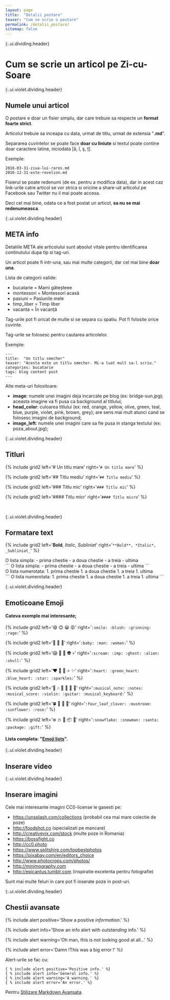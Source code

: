 ```yaml
---
layout: page
title:  "Detalii postare"
teaser: "Cum se scrie o postare"
permalink: /detalii_postare/
sitemap: false
---
```

{:.ui.dividing.header}
# Cum se scrie un articol pe Zi-cu-Soare


{:.ui.violet.dividing.header}
## Numele unui articol

O postare e doar un fisier simplu, dar care trebuie sa respecte un **format foarte strict**.

Articolul trebuie sa inceapa cu data, urmat de titlu, urmat de extensia "**.md**".

Separarea cuvintelor se poate face **doar cu liniute** si textul poate contine doar caractere
latine, niciodata [ă, î, ș, ț].

Exemple:

```
2016-03-31-ziua-lui-rares.md
2016-12-31-este-revelion.md
```

Fisierul se poate redenumi (de ex. pentru a modifica data), dar in acest caz
link-urile catre articol se vor strica si oricine a share-uit articolul pe Facebook sau Twitter
nu il mai poate accesa.

Deci cel mai bine, odata ce a fost postat un articol, **sa nu se mai redenumeasca**.


{:.ui.violet.dividing.header}
## META info

Detaliile META ale articolului sunt absolut vitale pentru identificarea continutului dupa tip si tag-uri.

Un articol poate fi intr-una, sau mai multe categorii, dar cel mai bine **doar una**.

Lista de categorii valide:
- bucatarie = Mami găteșteee
- montessori = Montessori acasă
- pasiuni = Pasiunile mele
- timp_liber = Timp liber
- vacanta = În vacanță

Tag-urile pot fi oricat de multe si se separa cu spatiu. Pot fi folosite orice cuvinte.

Tag-urile se folosesc pentru cautarea articolelor.

Exemple:

```
---
title:  "Un titlu smecher"
teaser: "Acesta este un titlu smecher. Mi-a luat mult sa-l scriu."
categories: bucatarie
tags: blog content post
---
```

Alte meta-uri folositoare:
- **image**: numele unei imagini deja incarcate pe blog (ex: bridge-sun.jpg); aceasta imagine va fi pusa ca background al titlului;
- **head_color**: culoarea titlului (ex: red, orange, yellow, olive, green, teal, blue, purple, violet, pink, brown, grey); are sens mai mult atunci cand se folosesc imagini de background;
- **image_left**: numele unei imagini care sa fie pusa in stanga textului (ex: poza_about.jpg);


{:.ui.violet.dividing.header}
## Titluri

{% include grid2 left='# Un titlu mare' right='`# Un titlu mare`' %}

{% include grid2 left='## Titlu mediu' right='`## Titlu mediu`' %}

{% include grid2 left='### Titlu mic' right='`### Titlu mic`' %}

{% include grid2 left='#### Titlu micr' right='`#### Titlu micro`' %}

<br />

{:.ui.violet.dividing.header}
## Formatare text

{% include grid2 left='**Bold**, *Italic*, _Subliniat_' right='`**Bold**, *Italic*, _Subliniat_`' %}

<div class="ui grid" markdown="1">
<div class="four wide column" markdown="1">
O lista simpla:
- prima chestie
- a doua chestie
- a treia
- ultima
</div>

<div class="eight wide column" markdown="1">
```
O lista simpla:
- prima chestie
- a doua chestie
- a treia
- ultima
```
</div>
</div>

<div class="ui grid" markdown="1">
<div class="four wide column" markdown="1">
O lista numerotata:
1. prima chestie
1. a doua chestie
1. a treia
1. ultima
</div>

<div class="eight wide column" markdown="1">
```
O lista numerotata:
1. prima chestie
1. a doua chestie
1. a treia
1. ultima
```
</div>
</div>

{:.ui.violet.dividing.header}
## Emoticoane Emoji

#### Cateva exemple mai interesante;

{% include grid2 left=':smile: :blush: :grinning: :rage:' right='`:smile: :blush: :grinning: :rage:`' %}

{% include grid2 left=':baby: :man: :woman:' right='`:baby: :man: :woman:`' %}

{% include grid2 left=':scream: :imp: :ghost: :alien: :skull:' right='`:scream: :imp: :ghost: :alien: :skull:`' %}

{% include grid2 left=':heart: :green_heart: :blue_heart: :star: :sparkles:' right='`:heart: :green_heart: :blue_heart: :star: :sparkles:`' %}

{% include grid2 left=':musical_note: :notes: :musical_score: :violin: :guitar: :musical_keyboard:' right='`:musical_note: :notes: :musical_score: :violin: :guitar: :musical_keyboard:`' %}

{% include grid2 left=':four_leaf_clover: :mushroom: :sunflower: :rose:' right='`:four_leaf_clover: :mushroom: :sunflower: :rose:`' %}

{% include grid2 left=':snowflake: :snowman: :santa: :package: :gift:' right='`:snowflake: :snowman: :santa: :package: :gift:`' %}

#### Lista completa: "[Emoji lists](http://emoji-cheat-sheet.com/)".


{:.ui.violet.dividing.header}
## Inserare video


{:.ui.violet.dividing.header}
## Inserare imagini

Cele mai interesante imagini CC0-license le gasesti pe:

- https://unsplash.com/collections (probabil cea mai mare colectie de poze)
- http://foodshot.co (specializati pe mancare)
- http://creativevix.com/stock (multe poze in Romania)
- https://bossfight.co
- http://cc0.photo
- https://www.splitshire.com/topbestphotos
- https://pixabay.com/en/editors_choice
- http://www.photocrops.com/photos/
- http://minimography.com
- http://epicantus.tumblr.com (inspiratie excelenta pentru fotografie)

Sunt mai multe feluri in care pot fi inserate poze in post-uri.


{:.ui.violet.dividing.header}
## Chestii avansate

{% include alert positive='Show a positive *information*.' %}

{% include alert info='Show an info alert with *outstanding* info.' %}

{% include alert warning='Oh man, this is not looking good at all...' %}

{% include alert error='Damn !This was a big error !' %}

Alert-urile se fac cu:

```
{ % include alert positive='Positive info.' %}
{ % include alert info='General info.' %}
{ % include alert warning='A warning.' %}
{ % include alert error='An error.' %}
```

Pentru [Stilizare Markdown Avansata](http://digitaldrummerj.me/styling-jekyll-markdown/).
